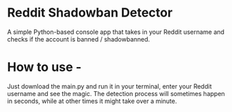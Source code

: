 # Reddit Shadowban Detector
A simple Python-based console app that takes in your Reddit username and checks if the account is banned / shadowbanned.

# How to use -
Just download the main.py and run it in your terminal, enter your Reddit username and see the magic. The detection process will sometimes happen in seconds, while at other times it might take over a minute.
